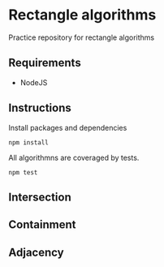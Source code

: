 # Rectangle algorithms

Practice repository for rectangle algorithms

## Requirements

- NodeJS

## Instructions

Install packages and dependencies 

``` 
npm install
```

All algorithmns are coveraged by tests.

```
npm test
``` 

## Intersection

## Containment

## Adjacency
